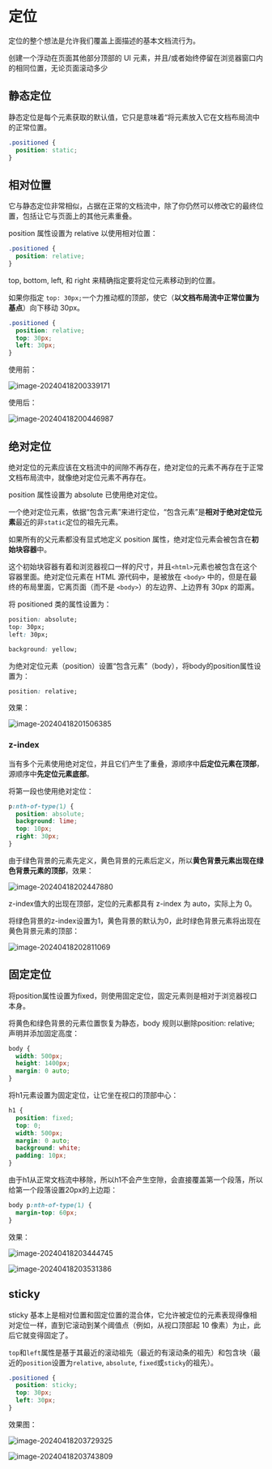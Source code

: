 # 定位

定位的整个想法是允许我们覆盖上面描述的基本文档流行为。

创建一个浮动在页面其他部分顶部的 UI 元素，并且/或者始终停留在浏览器窗口内的相同位置，无论页面滚动多少



## 静态定位

静态定位是每个元素获取的默认值，它只是意味着“将元素放入它在文档布局流中的正常位置。

```css
.positioned {
  position: static;
}
```



## 相对位置

它与静态定位非常相似，占据在正常的文档流中，除了你仍然可以修改它的最终位置，包括让它与页面上的其他元素重叠。

position 属性设置为 relative 以使用相对位置：

```css
.positioned {
  position: relative;
}
```



top, bottom, left, 和 right 来精确指定要将定位元素移动到的位置。

如果你指定 `top: 30px;`一个力推动框的顶部，使它（**以文档布局流中正常位置为基点**）向下移动 30px。

```css
.positioned {
  position: relative;
  top: 30px;
  left: 30px;
}
```

使用前：

![image-20240418200339171](images/定位.assets/image-20240418200339171.png)

使用后：

![image-20240418200446987](images/定位.assets/image-20240418200446987.png)



## 绝对定位

绝对定位的元素应该在文档流中的间隙不再存在，绝对定位的元素不再存在于正常文档布局流中，就像绝对定位元素不再存在。



position 属性设置为 absolute 已使用绝对定位。

一个绝对定位元素，依据“包含元素”来进行定位，“包含元素”是**相对于绝对定位元素**最近的非`static`定位的祖先元素。

如果所有的父元素都没有显式地定义 position 属性，绝对定位元素会被包含在**初始块容器**中。

这个初始块容器有着和浏览器视口一样的尺寸，并且`<html>`元素也被包含在这个容器里面。绝对定位元素在 HTML 源代码中，是被放在 `<body>` 中的，但是在最终的布局里面，它离页面（而不是 `<body>`）的左边界、上边界有 30px 的距离。



将 positioned 类的属性设置为：

```css
position: absolute;
top: 30px;
left: 30px;

background: yellow;
```



为绝对定位元素（position）设置“包含元素”（body），将body的position属性设置为：

```css
position: relative;
```



效果：

![image-20240418201506385](images/定位.assets/image-20240418201506385.png)



### z-index

当有多个元素使用绝对定位，并且它们产生了重叠，源顺序中**后定位元素在顶部**，源顺序中**先定位元素底部**。



将第一段也使用绝对定位：

```css
p:nth-of-type(1) {
  position: absolute;
  background: lime;
  top: 10px;
  right: 30px;
}
```

由于绿色背景的元素先定义，黄色背景的元素后定义，所以**黄色背景元素出现在绿色背景元素的顶部**，效果：

![image-20240418202447880](images/定位.assets/image-20240418202447880.png)



z-index值大的出现在顶部，定位的元素都具有 z-index 为 auto，实际上为 0。

将绿色背景的z-index设置为1，黄色背景的默认为0，此时绿色背景元素将出现在黄色背景元素的顶部：

![image-20240418202811069](images/定位.assets/image-20240418202811069.png)



## 固定定位

将position属性设置为fixed，则使用固定定位，固定元素则是相对于浏览器视口本身。



将黄色和绿色背景的元素位置恢复为静态，body 规则以删除position: relative; 声明并添加固定高度：

```css
body {
  width: 500px;
  height: 1400px;
  margin: 0 auto;
}
```

将h1元素设置为固定定位，让它坐在视口的顶部中心：

```css
h1 {
  position: fixed;
  top: 0;
  width: 500px;
  margin: 0 auto;
  background: white;
  padding: 10px;
}
```

由于h1从正常文档流中移除，所以h1不会产生空隙，会直接覆盖第一个段落，所以给第一个段落设置20px的上边距：

```css
body p:nth-of-type(1) {
  margin-top: 60px;
}
```



效果：

![image-20240418203444745](images/定位.assets/image-20240418203444745.png)

![image-20240418203531386](images/定位.assets/image-20240418203531386.png)



## sticky

sticky 基本上是相对位置和固定位置的混合体，它允许被定位的元素表现得像相对定位一样，直到它滚动到某个阈值点（例如，从视口顶部起 10 像素）为止，此后它就变得固定了。



`top`和`left`属性是基于其最近的滚动祖先（最近的有滚动条的祖先）和包含块（最近的`position`设置为`relative`, `absolute`, `fixed`或`sticky`的祖先）。



```css
.positioned {
  position: sticky;
  top: 30px;
  left: 30px;
}
```

效果图：

![image-20240418203729325](images/定位.assets/image-20240418203729325.png)

![image-20240418203743809](images/定位.assets/image-20240418203743809.png)